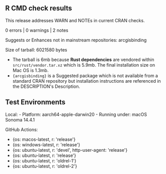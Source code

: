## R CMD check results

This release addresses WARN and NOTEs in current CRAN checks. 

0 errors | 0 warnings | 2 notes

Suggests or Enhances not in mainstream repositories:
  arcgisbinding

Size of tarball: 6021580 bytes

- The tarball is 6mb because **Rust dependencies** are vendored within `src/rust/vendor.tar.xz` which is 5.9mb. The final installation size on Mac OS is 1.3mb.
- `{arcgisbinding}` is a Suggested package which is not available from a standard CRAN repository but installation instructions are referenced in the DESCRIPTION's Description.


## Test Environments 

Local: 
    - Platform: aarch64-apple-darwin20
    - Running under: macOS Sonoma 14.4.1

GitHub Actions: 

- {os: macos-latest,   r: 'release'}
- {os: windows-latest, r: 'release'}
- {os: ubuntu-latest,   r: 'devel', http-user-agent: 'release'}
- {os: ubuntu-latest,   r: 'release'}
- {os: ubuntu-latest,   r: 'oldrel-1'}
- {os: ubuntu-latest,   r: 'oldrel-2'}

